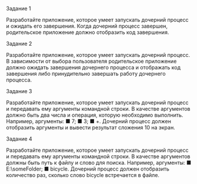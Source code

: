 Задание 1

Разработайте приложение, которое умеет запускать
дочерний процесс и ожидать его завершения. Когда дочерний процесс завершен, родительское приложение
должно отобразить код завершения.

Задание 2

Разработайте приложение, которое умеет запускать
дочерний процесс. В зависимости от выбора пользователя
родительское приложение должно ожидать завершения
дочернего процесса и отображать код завершения либо
принудительно завершать работу дочернего процесса.

Задание 3

Разработайте приложение, которое умеет запускать
дочерний процесс и передавать ему аргументы командной
строки. В качестве аргументов должно быть два числа
и операция, которую необходимо выполнить. Например,
аргументы:
■ 7;
■ 3;
■ +.
Дочерний процесс должен отобразить аргументы
и вывести результат сложения 10 на экран.

Задание 4

Разработайте приложение, которое умеет запускать
дочерний процесс и передавать ему аргументы командной
строки. В качестве аргументов должны быть путь к файлу
и слово для поиска. Например, аргументы:
■ E:\someFolder;
■ bicycle.
Дочерний процесс должен отобразить количество раз,
сколько слово bicycle встречается в файле.
